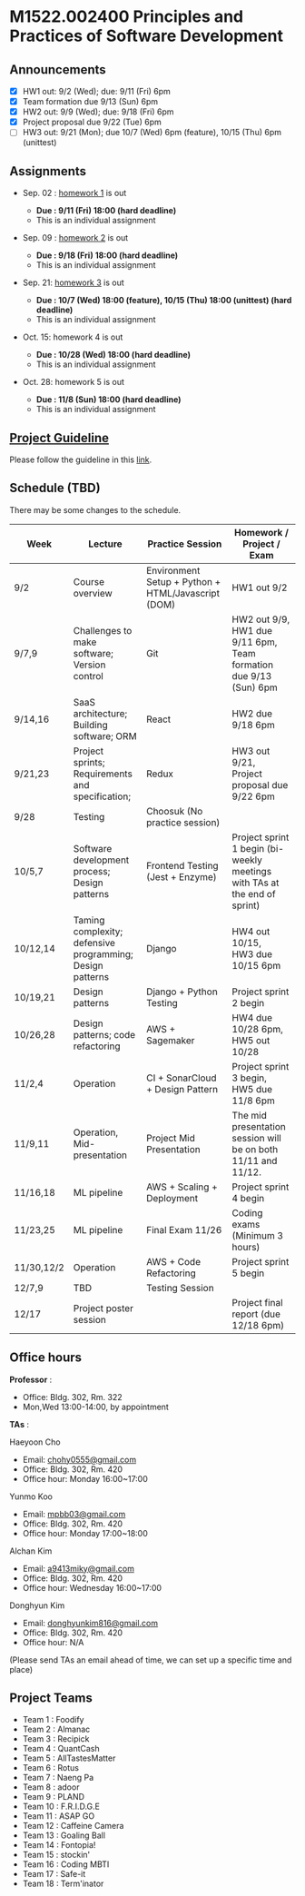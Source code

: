 # M1522.002400 Principles and Practices of Software Development

## Announcements
- [x] HW1 out: 9/2 (Wed); due: 9/11 (Fri) 6pm
- [x] Team formation due 9/13 (Sun) 6pm
- [x] HW2 out: 9/9 (Wed); due: 9/18 (Fri) 6pm
- [x] Project proposal due 9/22 (Tue) 6pm
- [ ] HW3 out: 9/21 (Mon); due 10/7 (Wed) 6pm (feature), 10/15 (Thu) 6pm (unittest)

## Assignments

- Sep. 02 : [homework 1](hw1) is out
  - **Due : 9/11 (Fri) 18:00 (hard deadline)**
  - This is an individual assignment

- Sep. 09 : [homework 2](hw2) is out
  - **Due : 9/18 (Fri) 18:00 (hard deadline)**
  - This is an individual assignment

- Sep. 21: [homework 3](hw3) is out
  - **Due : 10/7 (Wed) 18:00 (feature), 10/15 (Thu) 18:00 (unittest) (hard deadline)**
  - This is an individual assignment

- Oct. 15: homework 4 is out
  - **Due : 10/28 (Wed) 18:00 (hard deadline)**
  - This is an individual assignment
  
- Oct. 28: homework 5 is out
  - **Due : 11/8 (Sun) 18:00 (hard deadline)**
  - This is an individual assignment

## [Project Guideline](project)

Please follow the guideline in this [link](project).

## Schedule (TBD)

There may be some changes to the schedule.

| Week  | Lecture | Practice Session | Homework / Project / Exam |
|-------|---------|------------------|---------------------------|
|9/2 | Course overview | Environment Setup + Python + HTML/Javascript (DOM) | HW1 out 9/2 |
|9/7,9| Challenges to make software; Version control | Git | HW2 out 9/9, <br/> HW1 due 9/11 6pm, <br/> Team formation due 9/13 (Sun) 6pm |
|9/14,16 | SaaS architecture; Building software; ORM | React | HW2 due 9/18 6pm |
|9/21,23 | Project sprints; Requirements and specification;  | Redux | HW3 out 9/21, <br/> Project proposal due 9/22 6pm |
|9/28 | Testing | Choosuk (No practice session) | |
|10/5,7 | Software development process; Design patterns | Frontend Testing (Jest + Enzyme) | Project sprint 1 begin (bi-weekly meetings with TAs at the end of sprint) |
|10/12,14 | Taming complexity; defensive programming; Design patterns | Django | HW4 out 10/15, <br/> HW3 due 10/15 6pm |
|10/19,21 | Design patterns | Django + Python Testing | Project sprint 2 begin |
|10/26,28 | Design patterns; code refactoring | AWS + Sagemaker | HW4 due 10/28 6pm, <br/> HW5 out 10/28 |
|11/2,4 | Operation | CI + SonarCloud + Design Pattern | Project sprint 3 begin, <br/> HW5 due 11/8 6pm |
|11/9,11 | Operation, Mid-presentation | Project Mid Presentation | The mid presentation session will be on both 11/11 and 11/12. |
|11/16,18 | ML pipeline | AWS + Scaling + Deployment | Project sprint 4 begin |
|11/23,25 | ML pipeline | Final Exam 11/26 | Coding exams (Minimum 3 hours) |
|11/30,12/2 | Operation | AWS + Code Refactoring | Project sprint 5 begin |
|12/7,9 | TBD | Testing Session | |
|12/17 | Project poster session | | Project final report (due 12/18 6pm) |

## Office hours
**Professor** : 
  - Office: Bldg. 302, Rm. 322
  - Mon,Wed 13:00-14:00, by appointment

**TAs** :

Haeyoon Cho
  - Email: chohy0555@gmail.com
  - Office: Bldg. 302, Rm. 420
  - Office hour: Monday 16:00~17:00

Yunmo Koo
  - Email: mpbb03@gmail.com
  - Office: Bldg. 302, Rm. 420
  - Office hour: Monday 17:00~18:00

Alchan Kim
  - Email: a9413miky@gmail.com
  - Office: Bldg. 302, Rm. 420
  - Office hour: Wednesday 16:00~17:00 

Donghyun Kim
  - Email: donghyunkim816@gmail.com
  - Office: Bldg. 302, Rm. 420
  - Office hour: N/A

(Please send TAs an email ahead of time, we can set up a specific time and place)

## Project Teams
- Team 1 : Foodify
- Team 2 : Almanac
- Team 3 : Recipick
- Team 4 : QuantCash
- Team 5 : AllTastesMatter
- Team 6 : Rotus
- Team 7 : Naeng Pa
- Team 8 : adoor
- Team 9 : PLAND
- Team 10 : F.R.I.D.G.E
- Team 11 : ASAP GO
- Team 12 : Caffeine Camera
- Team 13 : Goaling Ball
- Team 14 : Fontopia!
- Team 15 : stockin'
- Team 16 : Coding MBTI
- Team 17 : Safe-it
- Team 18 : Term'inator
